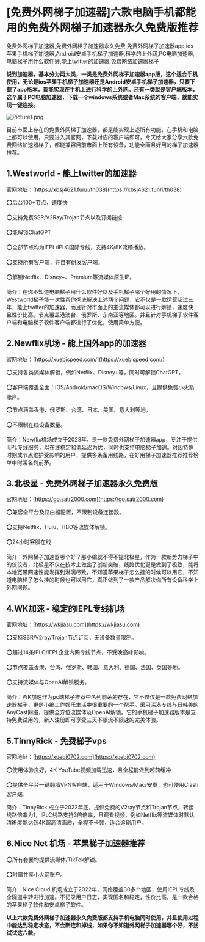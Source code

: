 # [免费外网梯子加速器]六款电脑手机都能用的免费外网梯子加速器永久免费版推荐
免费外网梯子加速器,免费外网梯子加速器永久免费,免费外网梯子加速器app,ios苹果手机梯子加速器,Android安卓手机梯子加速器,科学的上外网,PC电脑加速器,电脑梯子用什么软件好,能上twitter的加速器,免费网络加速器梯子

**说到加速器，基本分为两大类，一类是免费外网梯子加速器app版，这个适合手机使用，无论是ios苹果手机梯子加速器还是Android安卓手机梯子加速器，只要下载了app版本，都能实现在手机上进行科学的上外网。还有一类就是客户端版本，这个属于PC电脑加速器，下载一个windows系统或者Mac系统的客户端，就能实现一键连接。**

![Picture1.png](https://p.inari.site/usr/795/67567e5d3ba68.png)

目前市面上存在的免费外网梯子加速器，都是能实现上述所有功能，在手机和电脑上都可以使用，只要进入其官网，下载对应的客户端即可，今天给大家分享六款免费网络加速器梯子，都能兼容目前市面上所有设备，功能全面且好用的梯子加速器推荐。

## 1.Westworld - 能上twitter的加速器 
官网地址：[https://xbsj4621.fun/i/th038](https://xbsj4621.fun/i/th038)

⭕后台100+节点，速度快

⭕支持免费SSR/V2Ray/Trojan节点以及订阅链接

⭕能解锁ChatGPT

⭕全部节点均为IEPL/IPLC国际专线，支持4K/8K流畅播放。

⭕支持所有客户端，并自有研发客户端。

⭕解锁Netflix、Disney+、Premium等流媒体原生IP。

简介：在你不知道电脑梯子用什么软件好以及手机梯子哪个好用的情况下，Westworld梯子能一次性帮你彻底解决上述两个问题，它不仅是一款运营超过三年，能上twitter的加速器，而且针对市面上的主流媒体都可以进行解锁，速度快且性价比高。节点覆盖港澳台、俄罗斯、东南亚等地区。并且针对手机梯子软件客户端和电脑梯子软件客户端都进行了优化，使用简单方便。

## 2.Newflix机场 - 能上国外app的加速器
官网地址：[https://xuebispeed.com/](https://xuebispeed.com/)

⭕支持各类流媒体解锁，例如Netflix、Disney+等，同时可解锁ChatGPT。

⭕客户端覆盖全面：iOS/Android/macOS/Windows/Linux，且提供免费小火箭账户。

⭕节点涵盖香港、俄罗斯、台湾、日本、美国、意大利等地。

⭕不限制在线设备数量。

简介：Newflix机场成立于2023年，是一款免费外网梯子加速器app，专注于提供IEPL专线服务，以在线稳定和低延迟为优，同时也支持电脑梯子加速。对因特殊时期或节点维护受影响的用户，提供多条备用线路，在好用梯子加速器推荐推荐榜单中时常名列前茅。

## 3.北极星 - 免费外网梯子加速器永久免费版
官网地址：[https://go.satr2000.com](https://go.satr2000.com)

⭕兼容全平台及路由器配置，不限制设备连接数。

⭕支持Netflix、Hulu、HBO等流媒体解锁。

⭕24小时客服在线

简介：外网梯子加速器哪个好？那小编就不得不提北极星，作为一款新势力梯子中的佼佼者，北极星不仅在技术上做出了创新突破，线路优化更是做到了极致，能将本地宽带网速性能发挥到淋漓尽致，不知道苹果梯子怎么挂的时候可以用它，不知道电脑梯子怎么挂的时候也可以用它，真正做到了一款产品解决你所有设备科学上外网问题。

## 4.WK加速 - 稳定的IEPL专线机场
官网地址：[https://wkjiasu.com](https://wkjiasu.com)

⭕支持SSR/V2ray/Trojan节点订阅，无设备数量限制。

⭕超过14条IPLC/IEPL企业内网专线节点，不受晚高峰影响。

⭕节点覆盖香港、台湾、俄罗斯、韩国、意大利、德国、法国、英国等地。

⭕支持流媒体与OpenAI解锁服务。

简介：WK加速作为pc端梯子推荐中名列前茅的存在，它不仅仅是一款免费网络加速器梯子，更是小编工作娱乐生活中很重要的一个帮手。采用深港专线与日韩美的AnyCast网络，提供全方位流媒体及OpenAI解锁。它的手机梯子加速器版本是支持免费试用的，新人注册即可享受三天不限流不限速的完美体验。

## 5.TinnyRick - 免费梯子vps
官网地址：[https://xuebi0702.com](https://xuebi0702.com)

⭕使用体验良好，4K YouTube视频加载迅速，且全程能做到超前缓冲

⭕提供全平台一键翻墙VPN客户端，适用于Windows/Mac/安卓，也可使用Clash客户端。

简介：TinnyRick 成立于2022年底，提供免费的V2ray节点和Trojan节点，转接线路倍率为1，IPLC线路支持3倍倍率，且观看视频，例如Netflix等流媒体时默认清晰度能达到4K超高清画质，全程不卡顿，适合追剧用户。

## 6.Nice Net 机场 - 苹果梯子加速器推荐
⭕所有套餐均提供流媒体/TikTok解锁。

⭕附赠共享小火箭账户。

简介：Nice Cloud 机场成立于2022年，网络覆盖30多个地区，使用IEPL专线及全隧道中转进行加速。不记录用户日志，实现匿名和稳定，性价比高，是一款合格的苹果梯子软件和安卓梯子软件。

**以上六款免费外网梯子加速器永久免费版都支持手机电脑同时使用，并且使用过程中能达到稳定状态，不会断连和掉线，如果你不知道外网梯子加速器哪个好，不妨试试这六款。**
